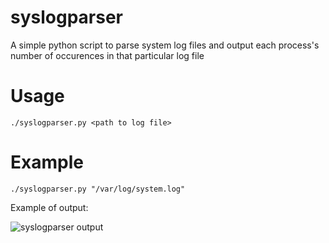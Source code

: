 # syslogparser
A simple python script to parse system log files and output each process's number of occurences in that particular log file

# Usage
```
./syslogparser.py <path to log file>
```

# Example
```
./syslogparser.py "/var/log/system.log"
```
Example of output:

![syslogparser output](http://i.imgur.com/0XHPMP9.png)
